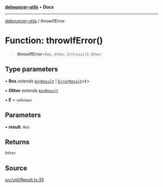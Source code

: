 [**debouncer-utils**](../README.md) • **Docs**

***

[debouncer-utils](../README.md) / throwIfError

# Function: throwIfError()

> **throwIfError**\<`Res`, `Other`, `E`\>(`result`): `Other`

## Type parameters

• **Res** *extends* [`AnyResult`](../interfaces/AnyResult.md) \| [`ErrorResult`](../interfaces/ErrorResult.md)\<`E`\>

• **Other** *extends* [`AnyResult`](../interfaces/AnyResult.md)

• **E** = `unknown`

## Parameters

• **result**: `Res`

## Returns

`Other`

## Source

[src/util/Result.ts:35](https://github.com/CaioOliveira793/debouncer-utils/blob/v0.2.0/src/util/Result.ts#L35)
